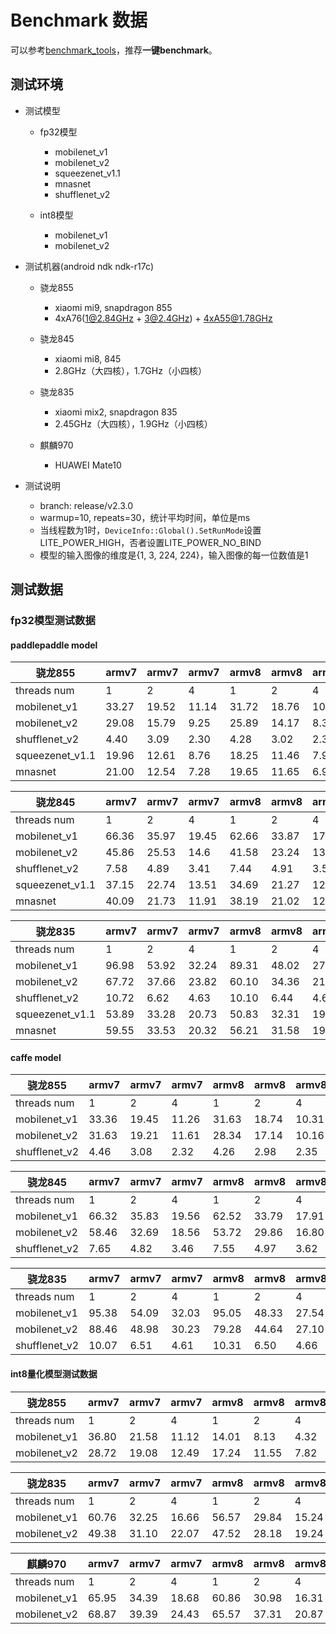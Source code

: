 # Benchmark 数据

可以参考[benchmark_tools](benchmark_tools)，推荐**一键benchmark**。

## 测试环境

* 测试模型
    * fp32模型
        * mobilenet_v1
        * mobilenet_v2
        * squeezenet_v1.1
        * mnasnet
        * shufflenet_v2
    
    * int8模型
        * mobilenet_v1
        * mobilenet_v2

* 测试机器(android ndk ndk-r17c)
   *  骁龙855
      * xiaomi mi9, snapdragon 855 
      * 4xA76(1@2.84GHz + 3@2.4GHz) + 4xA55@1.78GHz

   *  骁龙845
      * xiaomi mi8, 845
      * 2.8GHz（大四核），1.7GHz（小四核）

   *  骁龙835
      * xiaomi mix2, snapdragon 835
      * 2.45GHz（大四核），1.9GHz（小四核）

   * 麒麟970
      * HUAWEI Mate10
 
* 测试说明
    * branch: release/v2.3.0
    * warmup=10, repeats=30，统计平均时间，单位是ms
    * 当线程数为1时，```DeviceInfo::Global().SetRunMode```设置LITE_POWER_HIGH，否者设置LITE_POWER_NO_BIND
    * 模型的输入图像的维度是{1, 3, 224, 224}，输入图像的每一位数值是1
    
## 测试数据


### fp32模型测试数据

#### paddlepaddle model

骁龙855|armv7 | armv7 |  armv7 |armv8 | armv8 |armv8 
----| ---- | ---- | ---- | ----  |----  |----
threads num|1 |2 |4 |1 |2 |4 
mobilenet_v1 |33.27 |19.52 |11.14 |31.72 |18.76 |10.24 |
mobilenet_v2 |29.08 |15.79 |9.25 |25.89 |14.17 |8.38 |
shufflenet_v2 |4.40 |3.09 |2.30 |4.28 |3.02 |2.35 |
squeezenet_v1.1 |19.96 |12.61 |8.76 |18.25 |11.46 |7.97 |
mnasnet |21.00 |12.54 |7.28 |19.65 |11.65 |6.96 |


骁龙845|armv7 | armv7 |  armv7 |armv8 | armv8 |armv8 
----| ---- | ---- | ---- | ----  |----  |----
threads num|1 |2 |4 |1 |2 |4 
mobilenet_v1 |66.36 |35.97 |19.45 |62.66 |33.87 |17.85 |
mobilenet_v2 |45.86 |25.53 |14.6 |41.58 |23.24 |13.39 |
shufflenet_v2 |7.58 |4.89 |3.41 |7.44 |4.91 |3.58 |
squeezenet_v1.1 |37.15 |22.74 |13.51 |34.69 |21.27 |12.74 |
mnasnet |40.09 |21.73 |11.91 |38.19 |21.02 |12.11 |


骁龙835|armv7 | armv7 |  armv7 |armv8 | armv8 |armv8 
----| ---- | ---- | ---- | ----  |----  |----
threads num|1 |2 |4 |1 |2 |4 
mobilenet_v1 |96.98 |53.92 |32.24 |89.31 |48.02 |27.58 |
mobilenet_v2 |67.72 |37.66 |23.82 |60.10 |34.36 |21.05 |
shufflenet_v2 |10.72 |6.62 |4.63 |10.10 |6.44 |4.63 |
squeezenet_v1.1 |53.89 |33.28 |20.73 |50.83 |32.31 |19.51 |
mnasnet |59.55 |33.53 |20.32 |56.21 |31.58 |19.06 |

#### caffe model

骁龙855|armv7 | armv7 |  armv7 |armv8 | armv8 |armv8 
----| ---- | ---- | ---- | ----  |----  |----
threads num|1 |2 |4 |1 |2 |4 |
mobilenet_v1 |33.36 |19.45 |11.26 |31.63 |18.74 |10.31 |
mobilenet_v2 |31.63 |19.21 |11.61 |28.34 |17.14 |10.16 |
shufflenet_v2 |4.46 |3.08 |2.32 |4.26 |2.98 |2.35 |


骁龙845|armv7 | armv7 |  armv7 |armv8 | armv8 |armv8 
----| ---- | ---- | ---- | ----  |----  |----
threads num|1 |2 |4 |1 |2 |4 |
mobilenet_v1 |66.32 |35.83 |19.56 |62.52 |33.79 |17.91 |
mobilenet_v2 |58.46 |32.69 |18.56 |53.72 |29.86 |16.80 |
shufflenet_v2 |7.65 |4.82 |3.46 |7.55 |4.97 |3.62 |


骁龙835|armv7 | armv7 |  armv7 |armv8 | armv8 |armv8 
----| ---- | ---- | ---- | ----  |----  |----
threads num|1 |2 |4 |1 |2 |4 |
mobilenet_v1 |95.38 |54.09 |32.03 |95.05 |48.33 |27.54 |
mobilenet_v2 |88.46 |48.98 |30.23 |79.28 |44.64 |27.10 |
shufflenet_v2 |10.07 |6.51 |4.61 |10.31 |6.50 |4.66 |

#### int8量化模型测试数据

骁龙855|armv7 | armv7 |  armv7 |armv8 | armv8 |armv8 
----| ---- | ---- | ---- | ----  |----  |----
threads num|1 |2 |4 |1 |2 |4 |
mobilenet_v1 |36.80 |21.58 |11.12 | 14.01 |8.13 |4.32 |
mobilenet_v2 |28.72 |19.08 |12.49 | 17.24 |11.55 |7.82 |


骁龙835|armv7 | armv7 |  armv7 |armv8 | armv8 |armv8 
----| ---- | ---- | ---- | ----  |----  |----
threads num|1 |2 |4 |1 |2 |4 |
mobilenet_v1 |60.76 |32.25 |16.66 |56.57 |29.84 |15.24 |
mobilenet_v2 |49.38 |31.10 |22.07 |47.52 |28.18 |19.24 |


麒麟970|armv7 | armv7 |  armv7 |armv8 | armv8 |armv8 
----| ---- | ---- | ---- | ----  |----  |----
threads num|1 |2 |4 |1 |2 |4 |
mobilenet_v1 |65.95 |34.39 |18.68 |60.86 |30.98 |16.31 |
mobilenet_v2 |68.87 |39.39 |24.43 |65.57 |37.31 |20.87 |
